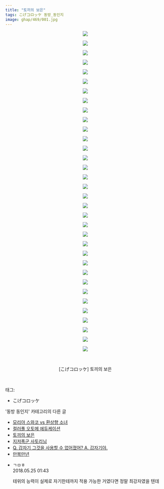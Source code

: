 ```yaml
---
title: "토끼의 보은"
tags: こげコロッケ 동방_동인지
image: ghap/469/001.jpg
---
```

<div class="article">
<p style="text-align: center; clear: none; float: none;"><img src="{{ site.nasurl }}/ghap/469/001.jpg"/></p>
<p style="text-align: center; clear: none; float: none;"><img src="{{ site.nasurl }}/ghap/469/002.jpg"/></p>
<p style="text-align: center; clear: none; float: none;"><img src="{{ site.nasurl }}/ghap/469/003.jpg"/></p>
<p style="text-align: center; clear: none; float: none;"><img src="{{ site.nasurl }}/ghap/469/004.jpg"/></p>
<p style="text-align: center; clear: none; float: none;"><img src="{{ site.nasurl }}/ghap/469/005.jpg"/></p>
<p style="text-align: center; clear: none; float: none;"><img src="{{ site.nasurl }}/ghap/469/006.jpg"/></p>
<p style="text-align: center; clear: none; float: none;"><img src="{{ site.nasurl }}/ghap/469/007.jpg"/></p>
<p style="text-align: center; clear: none; float: none;"><img src="{{ site.nasurl }}/ghap/469/008.jpg"/></p>
<p style="text-align: center; clear: none; float: none;"><img src="{{ site.nasurl }}/ghap/469/009.jpg"/></p>
<p style="text-align: center; clear: none; float: none;"><img src="{{ site.nasurl }}/ghap/469/010.jpg"/></p>
<p style="text-align: center; clear: none; float: none;"><img src="{{ site.nasurl }}/ghap/469/011.jpg"/></p>
<p style="text-align: center; clear: none; float: none;"><img src="{{ site.nasurl }}/ghap/469/012.jpg"/></p>
<p style="text-align: center; clear: none; float: none;"><img src="{{ site.nasurl }}/ghap/469/013.jpg"/></p>
<p style="text-align: center; clear: none; float: none;"><img src="{{ site.nasurl }}/ghap/469/014.jpg"/></p>
<p style="text-align: center; clear: none; float: none;"><img src="{{ site.nasurl }}/ghap/469/015.jpg"/></p>
<p style="text-align: center; clear: none; float: none;"><img src="{{ site.nasurl }}/ghap/469/016.jpg"/></p>
<p style="text-align: center; clear: none; float: none;"><img src="{{ site.nasurl }}/ghap/469/017.jpg"/></p>
<p style="text-align: center; clear: none; float: none;"><img src="{{ site.nasurl }}/ghap/469/018.jpg"/></p>
<p style="text-align: center; clear: none; float: none;"><img src="{{ site.nasurl }}/ghap/469/019.jpg"/></p>
<p style="text-align: center; clear: none; float: none;"><img src="{{ site.nasurl }}/ghap/469/020.jpg"/></p>
<p style="text-align: center; clear: none; float: none;"><img src="{{ site.nasurl }}/ghap/469/021.jpg"/></p>
<p style="text-align: center; clear: none; float: none;"><img src="{{ site.nasurl }}/ghap/469/022.jpg"/></p>
<p style="text-align: center; clear: none; float: none;"><img src="{{ site.nasurl }}/ghap/469/023.jpg"/></p>
<p style="text-align: center; clear: none; float: none;"><img src="{{ site.nasurl }}/ghap/469/024.jpg"/></p>
<p style="text-align: center; clear: none; float: none;"><img src="{{ site.nasurl }}/ghap/469/025.jpg"/></p>
<p style="text-align: center; clear: none; float: none;"><img src="{{ site.nasurl }}/ghap/469/026.jpg"/></p>
<p style="text-align: center; clear: none; float: none;"><img src="{{ site.nasurl }}/ghap/469/027.jpg"/></p>
<p style="text-align: center; clear: none; float: none;"><img src="{{ site.nasurl }}/ghap/469/028.jpg"/></p>
<p style="text-align: center; clear: none; float: none;"><img src="{{ site.nasurl }}/ghap/469/029.jpg"/></p>
<p style="text-align: center; clear: none; float: none;"><img src="{{ site.nasurl }}/ghap/469/030.jpg"/></p>
<p style="text-align: center; clear: none; float: none;"><img src="{{ site.nasurl }}/ghap/469/031.jpg"/></p>
<p style="text-align: center; clear: none; float: none;"><img src="{{ site.nasurl }}/ghap/469/032.jpg"/></p>
<p style="text-align: center; clear: none; float: none;"><img src="{{ site.nasurl }}/ghap/469/033.jpg"/></p>
<p style="text-align: center; clear: none; float: none;"><img src="{{ site.nasurl }}/ghap/469/034.jpg"/></p>
<p style="text-align: center; clear: none; float: none;"><br/></p>
<p style="text-align: center; clear: none; float: none;">[こげコロッケ] 토끼의 보은</p>
<p><br/></p>
</div><div class="tagTrail">
<p>태그: </p>
<ul>
<li>こげコロッケ</li>
</ul>
</div><div class="another">
<p>'동방 동인지' 카테고리의 다른 글</p>
<ul>
<li><a href="/2016-06-21-ghap_471">모리야 스와코 vs 환상향 소녀</a></li>
<li><a href="/2016-06-21-ghap_470">컬러풀 오토메 에듀케이션</a></li>
<li><a href="/2016-06-21-ghap_469">토끼의 보은</a></li>
<li><a href="/2016-06-21-ghap_468">지저폭군 사토리님</a></li>
<li><a href="/2016-06-21-ghap_467">Q. 갑자기 그것을 사용할 수 없어졌어?  A. 갑자기야.</a></li>
<li><a href="/2016-06-21-ghap_466">만복만년</a></li>
</ul>
</div><div class="cb_module cb_fluid">
<div class="cb_wrt cb_profile">
<div class="comment">
<ul>
<li class="cb_thumb_off" id="comment15261341">
<div class="cb_comment_area">
<div class="cb_info_area">
<div class="cb_section">
<span class="cb_nick_name">ㄱㅁㅎ</span>
</div>
<div class="cb_section">
<span class="cb_date">2018.05.25 01:43 </span>
</div>
</div>
<div class="cb_dsc_comment">
<p class="cb_dsc">
											테위의 능력이 실제로 자기한테까지 적용 가능한 거였다면 정말 최강자였을 텐데
										</p>
</div>
</div></li>
</ul>
</div>
</div><!-- commentList close -->
</div>